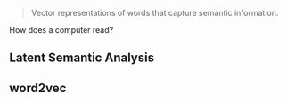 > Vector representations of words that capture semantic information.

How does a computer read?

## Latent Semantic Analysis

## word2vec


